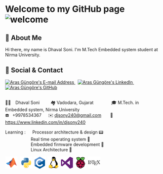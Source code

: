 
  
<!--
<div align="center">
  <img src="https://raw.githubusercontent.com/arasgungore/arasgungore/main/gifs/Aras_Gungore.gif" alt="Aras Gungore" width="433" height="74" />
</div>
-->

# Welcome to my GitHub page  <img src="https://raw.githubusercontent.com/arasgungore/arasgungore/main/gifs/waving_hand.gif" alt="welcome" width="33" height="33" />
  
## 👤 About Me

Hi there, my name is Dhaval Soni. I'm M.Tech Embedded system student at Nirma University.


## 📇 Social & Contact

<div align="left">
  <a href="mailto:djsony240@gmail.com" target="_blank" rel="noreferrer"> <img alt="Aras Güngöre's E-mail Address" src="https://img.shields.io/badge/E&#8209;mail-D14836?style=for-the-badge&logo=gmail&logoColor=white" /> </a>
  &nbsp;
  <a href="https://www.linkedin.com/in/djsony240" target="_blank" rel="noreferrer"> <img alt="Aras Güngöre's LinkedIn" src="https://img.shields.io/badge/LinkedIn-0077B5?style=for-the-badge&logo=linkedin&logoColor=white" /> </a>
  &nbsp;
  <a href="https://github.com/djsony240" target="_blank" rel="noreferrer"> <img alt="Aras Güngöre's GitHub" src="https://img.shields.io/badge/GitHub-100000?style=for-the-badge&logo=github&logoColor=white" /> </a>
</div>  

<img src="https://komarev.com/ghpvc/?username=djsony240&style=flat-square&color=blue" alt=""/>

:man_student:  &ensp; Dhaval Soni &emsp; &emsp;:houses: Vadodara, Gujarat &emsp; &emsp; &emsp; :mortar_board:  M.Tech. in Embedded system, Nirma University <br />
:phone: &ensp;+9978534367 &emsp;  :envelope: djsony240@gmail.com  &emsp;  &ensp;:link: https://www.linkedin.com/in/djsony240


Learning  : &ensp; &ensp;Processor architecture & design :pager:<br /> 
          &emsp; &emsp; &emsp; &emsp; &ensp; 
          Real time operating system :abacus: <br /> 
          &emsp; &emsp; &emsp; &emsp; &ensp; 
          Embedded firmware development :vhs: <br /> 
          &emsp; &emsp; &emsp; &emsp; &ensp; 
          Linux Architecture 🌱 <br /> 


  <div>
  <img src="https://github.com/devicons/devicon/blob/master/icons/matlab/matlab-original.svg" title="matlab-original" alt="matlab-original" width="40" height="40"/>&nbsp;
  <img src="https://github.com/devicons/devicon/blob/master/icons/python/python-original.svg" title="Git" **alt="Git" width="40" height="40"/>
   <img src="https://github.com/devicons/devicon/blob/master/icons/c/c-original.svg" title="Git" **alt="Git" width="40" height="40"/>
   <img src="https://github.com/devicons/devicon/blob/master/icons/linux/linux-original.svg" title="Git" **alt="Git" width="40" height="40"/>
   <img src="https://github.com/devicons/devicon/blob/master/icons/visualstudio/visualstudio-plain.svg" title="Git" **alt="Git" width="40" height="40"/>
   <img src="https://github.com/devicons/devicon/blob/master/icons/raspberrypi/raspberrypi-original.svg" title="Git" **alt="Git" width="40" height="40"/>
   <img src="https://github.com/devicons/devicon/blob/master/icons/latex/latex-original.svg" title="Git" **alt="Git" width="40" height="40"/> 
</div>
